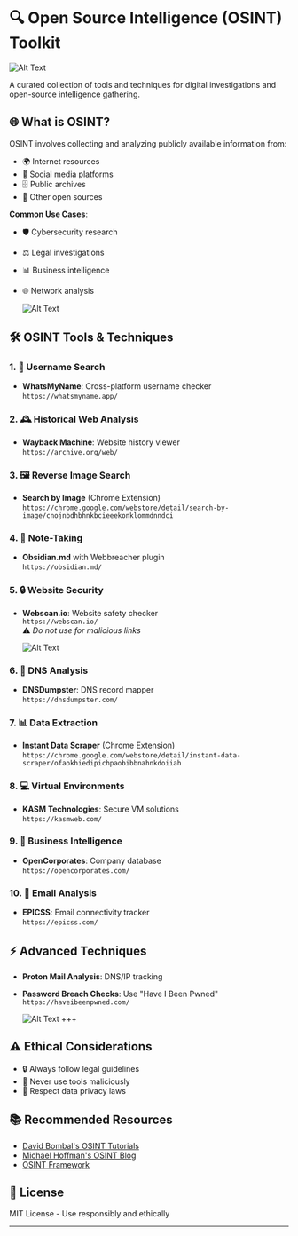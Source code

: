 # 🔍 Open Source Intelligence (OSINT) Toolkit

![Alt Text](https://encrypted-tbn0.gstatic.com/images?q=tbn:ANd9GcS_H_V89g1GwnJkDBzWt81RIx1vfUtIA_dFLg&s) <!-- Replace with your own banner image -->

A curated collection of tools and techniques for digital investigations and open-source intelligence gathering.

## 🌐 What is OSINT?
OSINT involves collecting and analyzing publicly available information from:
- 🌍 Internet resources
- 📱 Social media platforms
- 🗄️ Public archives
- 🔗 Other open sources

**Common Use Cases**:
- 🛡️ Cybersecurity research
- ⚖️ Legal investigations
- 📊 Business intelligence
- 🌐 Network analysis

  ![Alt Text](https://miro.medium.com/v2/resize:fit:1400/1*NzY766OoM7LJHqFVzdXmKw.png)


## 🛠️ OSINT Tools & Techniques

### 1. 🔎 Username Search
- **WhatsMyName**: Cross-platform username checker  
  `https://whatsmyname.app/`

### 2. 🕰️ Historical Web Analysis
- **Wayback Machine**: Website history viewer  
  `https://archive.org/web/`

### 3. 🖼️ Reverse Image Search
- **Search by Image** (Chrome Extension)  
  `https://chrome.google.com/webstore/detail/search-by-image/cnojnbdhbhnkbcieeekonklommdnndci`

### 4. 📝 Note-Taking
- **Obsidian.md** with Webbreacher plugin  
  `https://obsidian.md/`

### 5. 🔒 Website Security
- **Webscan.io**: Website safety checker  
  `https://webscan.io/`  
  ⚠️ *Do not use for malicious links*

  ![Alt Text](https://incora-uploads.s3.amazonaws.com/ai_osint_59854f0c8e.webp)


### 6. 📡 DNS Analysis
- **DNSDumpster**: DNS record mapper  
  `https://dnsdumpster.com/`

### 7. 📊 Data Extraction
- **Instant Data Scraper** (Chrome Extension)  
  `https://chrome.google.com/webstore/detail/instant-data-scraper/ofaokhiedipichpaobibbnahnkdoiiah`

### 8. 💻 Virtual Environments
- **KASM Technologies**: Secure VM solutions  
  `https://kasmweb.com/`

### 9. 🏢 Business Intelligence
- **OpenCorporates**: Company database  
  `https://opencorporates.com/`

### 10. 📧 Email Analysis
- **EPICSS**: Email connectivity tracker  
  `https://epicss.com/`

## ⚡ Advanced Techniques
- **Proton Mail Analysis**: DNS/IP tracking  
- **Password Breach Checks**: Use "Have I Been Pwned"  
  `https://haveibeenpwned.com/`

  ![Alt Text](https://www.zenarmor.com/docs/assets/images/figure-1-osint-53dc3ad36af8787e0f883721eca39b96.png)
+++

## ⚠️ Ethical Considerations
- 🔒 Always follow legal guidelines
- 🚫 Never use tools maliciously
- 📜 Respect data privacy laws

## 📚 Recommended Resources
- [David Bombal's OSINT Tutorials](https://www.youtube.com/c/DavidBombal)
- [Michael Hoffman's OSINT Blog](https://osintcurio.us/)
- [OSINT Framework](https://osintframework.com/)

## 📜 License
MIT License - Use responsibly and ethically

---
